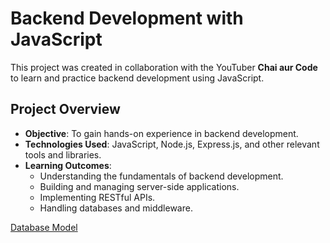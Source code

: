 # Backend Development with JavaScript

This project was created in collaboration with the YouTuber **Chai aur Code** to learn and practice backend development using JavaScript.

## Project Overview

- **Objective**: To gain hands-on experience in backend development.
- **Technologies Used**: JavaScript, Node.js, Express.js, and other relevant tools and libraries.
- **Learning Outcomes**:
  - Understanding the fundamentals of backend development.
  - Building and managing server-side applications.
  - Implementing RESTful APIs.
  - Handling databases and middleware.

[Database Model](https://app.eraser.io/workspace/YtPqZ1VogxGy1jzIDkzj)
